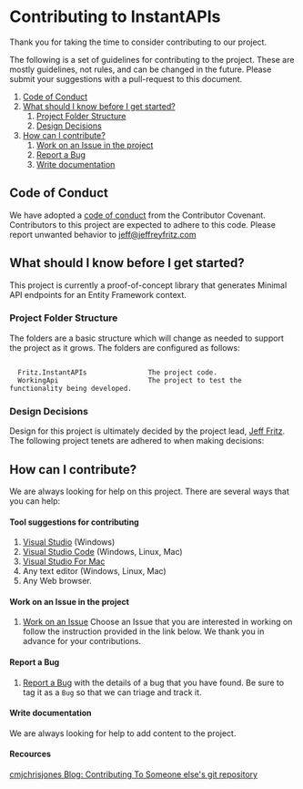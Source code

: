 # Contributing to InstantAPIs

Thank you for taking the time to consider contributing to our project.

The following is a set of guidelines for contributing to the project.  These are mostly guidelines, not rules, and can be changed in the future.  Please submit your suggestions with a pull-request to this document.

1. [Code of Conduct](#code-of-conduct)
1. [What should I know before I get started?](#what-should-i-know-before-i-get-started?)
    1. [Project Folder Structure](#project-folder-structure)
    1. [Design Decisions](#design-decisions)
1. [How can I contribute?](#how-can-i-contribute?)
    1. [Work on an Issue in the project](#work-on-an-issue-in-the-project)
    1. [Report a Bug](#report-a-bug)
    1. [Write documentation](#write-documentation)


## Code of Conduct

We have adopted a [code of conduct](https://github.com/csharpfritz/InstantAPIs/blob/main/CODE-OF-CONDUCT) from the Contributor Covenant.  Contributors to this project are expected to adhere to this code.  Please report unwanted behavior to [jeff@jeffreyfritz.com](mailto:jeff@jeffreyfritz.com)

## What should I know before I get started?

This project is currently a proof-of-concept library that generates Minimal API endpoints for an Entity Framework context.
### Project Folder Structure

The folders are a basic structure which will change as needed to support the project as it grows.  The folders are configured as follows:

```

  Fritz.InstantAPIs               The project code.
  WorkingApi                      The project to test the functionality being developed.

```

### Design Decisions

Design for this project is ultimately decided by the project lead, [Jeff Fritz](https://github.com/csharpfritz).  The following project tenets are adhered to when making decisions:

## How can I contribute?

We are always looking for help on this project. There are several ways that you can help:

#### Tool suggestions for contributing

1. [Visual Studio](https://visualstudio.microsoft.com/) (Windows)
2. [Visual Studio Code](https://visualstudio.microsoft.com/) (Windows, Linux, Mac)
3. [Visual Studio For Mac](https://visualstudio.microsoft.com/)
4. Any text editor (Windows, Linux, Mac)
5. Any Web browser.

#### Work on an Issue in the project

1. [Work on an Issue](https://github.com/csharpfritz/InstantAPIs/issues) Choose an Issue that you are interested in working on follow the instruction provided in the link below. We thank you in advance for your contributions.

#### Report a Bug

1. [Report a Bug](https://github.com/csharpfritz/InstantAPIs/issues) with the details of a bug that you have found.  Be sure to tag it as a `Bug` so that we can triage and track it.

#### Write documentation

We are always looking for help to add content to the project.

#### Recources

[cmjchrisjones Blog: Contributing To Someone else's git repository](https://cmjchrisjones.dev/posts/contributing-to-someone-elses-git-repository/)

